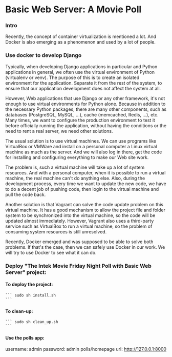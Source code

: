 # Basic Web Server: A Movie Poll

### Intro

Recently, the concept of container virtualization is mentioned a lot. And Docker is also emerging as a phenomenon and used by a lot of people.


### Use docker to develop Django

Typically, when developing Django applications in particular and Python applications in general, we often use the virtual environment of Python (virtualenv or venv). The purpose of this is to create an isolated environment for the application. Separate it from the rest of the system, to ensure that our application development does not affect the system at all.

However, Web applications that use Django or any other framework, it's not enough to use virtual environments for Python alone. Because in addition to the necessary Python packages, there are many other components, such as databases (PostgreSQL, MySQL, ...), cache (memcached, Redis, ...), etc. Many times, we want to configure the production environment to test it before officially running the application, without having the conditions or the need to rent a real server, we need other solutions.

The usual solution is to use virtual machines. We can use programs like VirtualBox or VMWare and install on a personal computer a Linux virtual machine as much as the server. And we will also log in there, get the code for installing and configuring everything to make our Web site work.

The problem is, such a virtual machine will take up a lot of system resources. And with a personal computer, when it is possible to run a virtual machine, the real machine can't do anything else. Also, during the development process, every time we want to update the new code, we have to do a decent job of pushing code, then login to the virtual machine and pull the code back.

Another solution is that Vagrant can solve the code update problem on this virtual machine. It has a good mechanism to allow the project file and folder system to be synchronized into the virtual machine, so the code will be updated almost immediately. However, Vagrant also uses a third-party service such as VirtualBox to run a virtual machine, so the problem of consuming system resources is still unresolved.

Recently, Docker emerged and was supposed to be able to solve both problems. If that's the case, then we can safely use Docker in our work. We will try to use Docker to see what it can do.

### Deploy "The Intek Movie Friday Night Poll with Basic Web Server" project:

#### To deploy the project:
    ``` sudo sh install.sh
    ```

#### To clean-up:
    ``` sudo sh clean_up.sh
    ```

#### Use the polls app:

username: admin
password: admin
polls/homepage url: http://127.0.0.1:8000
